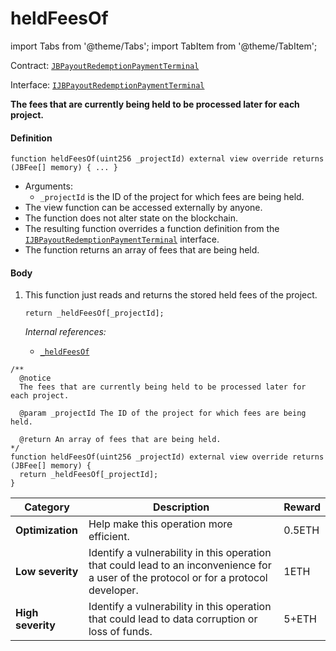 # heldFeesOf

import Tabs from '@theme/Tabs';
import TabItem from '@theme/TabItem';

Contract: [`JBPayoutRedemptionPaymentTerminal`](/v4/deprecated/v3/deprecated/or-payment-terminals/or-abstract/jbpayoutredemptionpaymentterminal/README.md)​‌

Interface: [`IJBPayoutRedemptionPaymentTerminal`](/v4/deprecated/v3/interfaces/ijbpayoutredemptionpaymentterminal)

<Tabs>
<TabItem value="Step by step" label="Step by step">

**The fees that are currently being held to be processed later for each project.**

#### Definition

```
function heldFeesOf(uint256 _projectId) external view override returns (JBFee[] memory) { ... }
```

* Arguments:
  * `_projectId` is the ID of the project for which fees are being held.
* The view function can be accessed externally by anyone.
* The function does not alter state on the blockchain.
* The resulting function overrides a function definition from the [`IJBPayoutRedemptionPaymentTerminal`](/v4/deprecated/v3/interfaces/ijbpayoutredemptionpaymentterminal) interface.
* The function returns an array of fees that are being held.

#### Body

1.  This function just reads and returns the stored held fees of the project.

    ```
    return _heldFeesOf[_projectId];
    ```

    _Internal references:_

    * [`_heldFeesOf`](/v4/deprecated/v3/deprecated/or-payment-terminals/or-abstract/jbpayoutredemptionpaymentterminal/properties/-_heldfeesof.md)

</TabItem>

<TabItem value="Code" label="Code">

```
/**
  @notice
  The fees that are currently being held to be processed later for each project.

  @param _projectId The ID of the project for which fees are being held.

  @return An array of fees that are being held.
*/
function heldFeesOf(uint256 _projectId) external view override returns (JBFee[] memory) {
  return _heldFeesOf[_projectId];
}
```

</TabItem>

<TabItem value="Bug bounty" label="Bug bounty">

| Category          | Description                                                                                                                            | Reward |
| ----------------- | -------------------------------------------------------------------------------------------------------------------------------------- | ------ |
| **Optimization**  | Help make this operation more efficient.                                                                                               | 0.5ETH |
| **Low severity**  | Identify a vulnerability in this operation that could lead to an inconvenience for a user of the protocol or for a protocol developer. | 1ETH   |
| **High severity** | Identify a vulnerability in this operation that could lead to data corruption or loss of funds.                                        | 5+ETH  |

</TabItem>
</Tabs>

